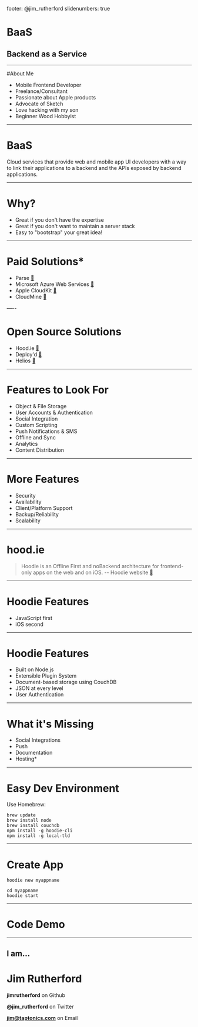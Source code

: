 footer: @jim_rutherford
slidenumbers: true

# BaaS
## Backend as a Service

---
#About Me

* Mobile Frontend Developer
* Freelance/Consultant
* Passionate about Apple products
* Advocate of Sketch
* Love hacking with my son
* Beginner Wood Hobbyist

---

# BaaS

Cloud services that provide web and mobile app UI developers with a way to link their applications to a backend and the APIs exposed by backend applications.

---
# Why?

* Great if you don't have the expertise
* Great if you don't want to maintain a server stack
* Easy to "bootstrap" your great idea!

---
# Paid Solutions*

* Parse [:link:](https://parse.com)
* Microsoft Azure Web Services [:link:](http://azure.microsoft.com/en-us/services/mobile-services/)
* Apple CloudKit [:link:](https://developer.apple.com/icloud/documentation/cloudkit-storage/)
* CloudMine [:link:](https://cloudmine.me)

—--
# Open Source Solutions

* Hood.ie [:link:](http://hood.ie)
* Deploy'd [:link:](http://deployd.com)
* Helios [:link:](http://helios.io)

___
# Features to Look For

* Object & File Storage
* User Accounts & Authentication
* Social Integration
* Custom Scripting
* Push Notifications & SMS
* Offline and Sync
* Analytics
* Content Distribution

---
# More Features

* Security
* Availability
* Client/Platform Support
* Backup/Reliability
* Scalability

---
# hood.ie

> Hoodie is an Offline First and noBackend architecture for frontend-only apps on the web and on iOS.
-- Hoodie website [:link:](http://hood.ie)

---
# Hoodie Features

* JavaScript first
* iOS second


---
# Hoodie Features

* Built on Node.js
* Extensible Plugin System
* Document-based storage using CouchDB
* JSON at every level
* User Authentication

---
# What it's Missing

* Social Integrations
* Push
* Documentation
* Hosting*

---
# Easy Dev Environment

Use Homebrew:

```
brew update
brew install node
brew install couchdb
npm install -g hoodie-cli
npm install -g local-tld
```

---
# Create App

```
hoodie new myappname

cd myappname
hoodie start
```

---
# Code Demo

---
## I am...

# Jim Rutherford

**jimrutherford** on Github

**@jim_rutherford** on Twitter

**jim@taptonics.com** on Email
